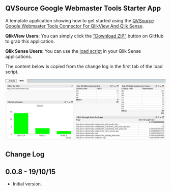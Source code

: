 ## QVSource Google Webmaster Tools Starter App
A template application showing how to get started using the [QVSource Google Webmaster Tools Connector For QlikView And Qlik Sense](TODO).

**QlikView Users**: You can simply click the ["Download ZIP"](https://github.com/QVSource/QVSource-Google-Webmaster-Tools-Starter-App/archive/master.zip) button on GitHub to grab this application.

**Qlik Sense Users**: You can use the [load script](https://github.com/QVSource/QVSource-Google-Webmaster-Tools-Starter-App/blob/master/Google-Webmaster-Tools-Starter-App-prj/LoadScript.txt) in your Qlik Sense applications.

The content below is copied from the change log in the first tab of the load script.

![](screenshot1.png)

Change Log
----------------
0.0.8 - 19/10/15
----------------
* Initial version.
